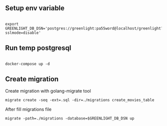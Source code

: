 ## Setup env variable

```console

export GREENLIGHT_DB_DSN='postgres://greenlight:pa55word@localhost/greenlight?sslmode=disable'

```

## Run temp postgresql

```console

docker-compose up -d

```

## Create migration

Create migration with golang-migrate tool

```console
migrate create -seq -ext=.sql -dir=./migrations create_movies_table
```

After fill migrations file
```console
migrate -path=./migrations -database=$GREENLIGHT_DB_DSN up
```